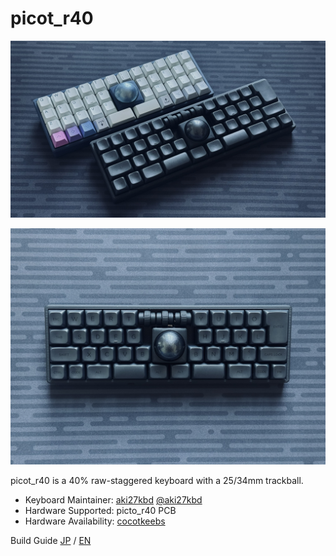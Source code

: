 # picot_r40

![picot_r40_main00](/images/main_00.jpg)

![picot_r40_main01](/images/main_01.jpg)

picot_r40 is a 40% raw-staggered keyboard with a 25/34mm trackball.

- Keyboard Maintainer: [aki27kbd](https://github.com/aki27kbd) [@aki27kbd](https://twitter.com/aki27kbd)
- Hardware Supported: picto_r40 PCB
- Hardware Availability: [cocotkeebs](https://cocotkeebs.com)

Build Guide [JP](doc/buildguide.md) / [EN](doc/buildguide_en.md)
